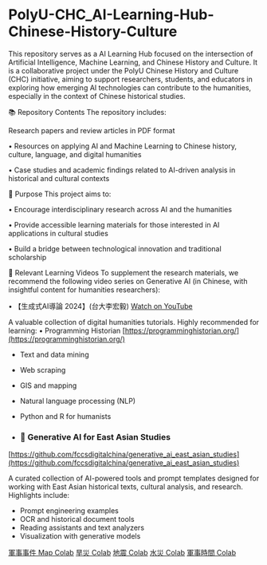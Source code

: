 # PolyU-CHC_AI-Learning-Hub-Chinese-History-Culture
This repository serves as a  AI Learning Hub focused on the intersection of Artificial Intelligence, Machine Learning, and Chinese History and Culture. It is a collaborative project under the PolyU Chinese History and Culture (CHC) initiative, aiming to support researchers, students, and educators in exploring how emerging AI technologies can contribute to the humanities, especially in the context of Chinese historical studies.

📚 Repository Contents
The repository includes:

Research papers and review articles in PDF format

• Resources on applying AI and Machine Learning to Chinese history, culture, language, and digital humanities

• Case studies and academic findings related to AI-driven analysis in historical and cultural contexts

📌 Purpose
This project aims to:

• Encourage interdisciplinary research across AI and the humanities

• Provide accessible learning materials for those interested in AI applications in cultural studies

• Build a bridge between technological innovation and traditional scholarship

🎥 Relevant Learning Videos
To supplement the research materials, we recommend the following video series on Generative AI (in Chinese, with insightful content for humanities researchers):

• 【生成式AI導論 2024】(台大李宏毅)
[Watch on YouTube](https://www.youtube.com/playlist?list=PLJV_el3uVTsPz6CTopeRp2L2t4aL_KgiI)


A valuable collection of digital humanities tutorials. Highly recommended for learning:
• Programming Historian
[https://programminghistorian.org/](https://programminghistorian.org/)
- Text and data mining
- Web scraping
- GIS and mapping
- Natural language processing (NLP)
- Python and R for humanists

- ### 🤖 Generative AI for East Asian Studies
[https://github.com/fccsdigitalchina/generative_ai_east_asian_studies](https://github.com/fccsdigitalchina/generative_ai_east_asian_studies)

A curated collection of AI-powered tools and prompt templates designed for working with East Asian historical texts, cultural analysis, and research. Highlights include:

- Prompt engineering examples
- OCR and historical document tools
- Reading assistants and text analyzers
- Visualization with generative models

[軍事事件 Map Colab](https://colab.research.google.com/drive/1QDXD1-hzG_Pjmu_kg-3a-7tXN-kgCcmG?usp=sharing)
[旱災 Colab](https://colab.research.google.com/drive/1Z7e-3Nr3IuBagO5GzbQ6_jR_2ZVyEn-J?usp=sharing)
[地震 Colab](https://colab.research.google.com/drive/1eMAZyIX6lnafVDbYlOfDBBqInU7bqI5N?usp=sharing)
[水災 Colab](https://colab.research.google.com/drive/1NocJr0QpShM05GxBriK5AQAX8efNflHL?usp=sharing)
[軍事時間 Colab](https://colab.research.google.com/drive/1SiqK1_KiGOh6eo3Kkie-3JMFK4lIhqfm?usp=sharing)
